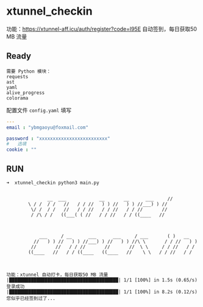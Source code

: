# xtunnel_checkin

功能：https://xtunnel-aff.icu/auth/register?code=l95E 自动签到，每日获取50 MB 流量

## Ready

```
需要 Python 模块：
requests
ast
yaml
alive_progress
colorama
```

配置文件 `config.yaml` 填写

```yaml
---
email : "ybmgaoyu@foxmail.com"

password : "xxxxxxxxxxxxxxxxxxxxxxxxx"
#	选填
cookie : ""
```

## RUN

```shell
➜  xtunnel_checkin python3 main.py


               __  ___            __       __      ___     //
        \ / /  / /   //   / / //   ) ) //   ) ) //___) ) //
         \/ /  / /   //   / / //   / / //   / / //       //
         / /\ / /   ((___( ( //   / / //   / / ((____   //



            ___     / __      ___      ___     / ___       ( )   __
          //   ) ) //   ) ) //___) ) //   ) ) //\ \       / / //   ) )
         //       //   / / //       //       //  \ \     / / //   / /
        ((____   //   / / ((____   ((____   //    \ \   / / //   / /



功能：xtunnel 自动打卡，每日获取50 MB 流量
|████████████████████████████████████████| 1/1 [100%] in 1.5s (0.65/s)
登录成功
|████████████████████████████████████████| 1/1 [100%] in 8.2s (0.12/s)
您似乎已经签到过了...
```


